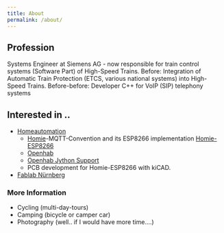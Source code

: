 ```yaml
---
title: About
permalink: /about/
---
```


## Profession
Systems Engineer at Siemens AG - now responsible for train control systems (Software Part) of High-Speed Trains.
Before: Integration of Automatic Train Protection (ETCS, various national systems) into High-Speed Trains.
Before-before: Developer C++ for VoIP (SIP) telephony systems 

## Interested in ..

* [Homeautomation](/homeautomation)
  * [Homie](https://github.com/marvinroger/homie)-MQTT-Convention and its ESP8266 implementation [Homie-ESP8266](https://github.com/marvinroger/homie-esp8266)
  * [Openhab](https://www.openhab.org/)
  * [Openhab Jython Support](https://github.com/steve-bate/openhab2-jython)
  * PCB development for Homie-ESP8266 with kiCAD.
* [Fablab Nürnberg](https://fablab-nuernberg.de)

### More Information

* Cycling (multi-day-tours)
* Camping (bicycle or camper car)
* Photography (well.. if I would have more time....)

